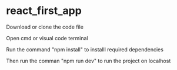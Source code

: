 # react_first_app

Download or clone the code file

Open cmd or visual code terminal

Run the command "npm install" to installl required dependencies

Then run the comman "npm run dev" to run the project on localhost
